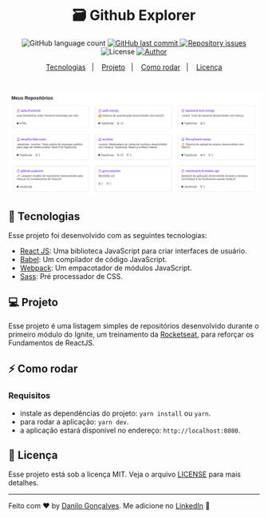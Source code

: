 <h1 align="center">
  🗃 Github Explorer
</h1>

<p align="center">
  <img alt="GitHub language count" src="https://img.shields.io/github/languages/count/goncadanilo/github-explorer.svg">

  <a href="https://github.com/goncadanilo/github-explorer/commits/master">
    <img alt="GitHub last commit" src="https://img.shields.io/github/last-commit/goncadanilo/github-explorer.svg">
  </a>

  <a href="https://github.com/goncadanilo/github-explorer/issues">
    <img alt="Repository issues" src="https://img.shields.io/github/issues/goncadanilo/github-explorer.svg">
  </a>

  <img alt="License" src="https://img.shields.io/badge/license-MIT-brightgreen">

  <a href="https://github.com/goncadanilo/">
    <img alt="Author" src="https://img.shields.io/badge/author-Danilo%20Gon%C3%A7alves-blue">
  </a>
</p>

<p align="center">
  <a href="#-tecnologias">Tecnologias</a>&nbsp;&nbsp;&nbsp;|&nbsp;&nbsp;&nbsp;
  <a href="#-projeto">Projeto</a>&nbsp;&nbsp;&nbsp;|&nbsp;&nbsp;&nbsp;
  <a href="#-como-rodar">Como rodar</a>&nbsp;&nbsp;&nbsp;|&nbsp;&nbsp;&nbsp;
  <a href="#-licença">Licença</a>
</p>

<br>

<p align="center">
  <img alt="Auth NestJS" src=".github/github-explorer.png">
</p>

## 🚀 Tecnologias

Esse projeto foi desenvolvido com as seguintes tecnologias:

- [React JS](https://pt-br.reactjs.org/): Uma biblioteca JavaScript para criar interfaces de usuário.
- [Babel](https://babeljs.io/): Um compilador de código JavaScript.
- [Webpack](https://webpack.js.org/): Um empacotador de módulos JavaScript.
- [Sass](https://sass-lang.com/): Pré processador de CSS.

## 💻 Projeto

Esse projeto é uma listagem simples de repositórios desenvolvido durante o primeiro módulo do Ignite, um treinamento da [Rocketseat](https://www.rocketseat.com.br/), para reforçar os Fundamentos de ReactJS.

## ⚡ Como rodar

### Requisitos

- instale as dependências do projeto: `yarn install` ou `yarn`.
- para rodar a aplicação: `yarn dev`.
- a aplicação estará disponível no endereço: `http://localhost:8080`.

## 📝 Licença

Esse projeto está sob a licença MIT. Veja o arquivo [LICENSE](LICENSE.md) para mais detalhes.

---

Feito com ♥ by [Danilo Gonçalves](https://github.com/goncadanilo). Me adicione no [LinkedIn](https://www.linkedin.com/in/goncadanilo/) :wave:
